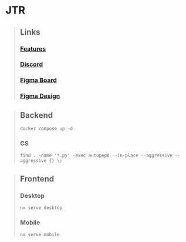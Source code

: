 # JTR

> ## Links
> 
> ### [Features](https://docs.google.com/spreadsheets/d/10Gu1W1oneQ2A-ih0kCsrcmxa8moMoT5rzW0wpC1XRe8)
> ### [Discord](https://discord.gg/5KMNsKepyQ)
> ### [Figma Board](https://www.figma.com/board/NvKA4mQB6gzAeDLYAsA7Ro/JTR-Planning)
> ### [Figma Design](https://www.figma.com/design/022MCGgaBDg0bsG4OOfdj0/Jugger-Turniere-Ranglisten)

> ## Backend
> `docker compose up -d`
>
> ### CS
> `find . -name '*.py' -exec autopep8 --in-place --aggressive --aggressive {} \;`

> ## Frontend
> 
> ### Desktop
> `nx serve desktop`
> 
> ### Mobile
> `nx serve mobile`
